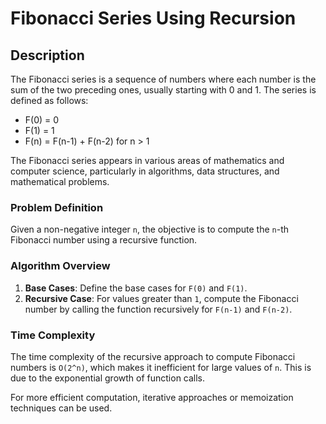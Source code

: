 # Fibonacci Series Using Recursion

## Description

The Fibonacci series is a sequence of numbers where each number is the sum of the two preceding ones, usually starting with 0 and 1. The series is defined as follows:

- F(0) = 0
- F(1) = 1
- F(n) = F(n-1) + F(n-2) for n > 1

The Fibonacci series appears in various areas of mathematics and computer science, particularly in algorithms, data structures, and mathematical problems.

### Problem Definition

Given a non-negative integer `n`, the objective is to compute the `n`-th Fibonacci number using a recursive function.

### Algorithm Overview

1. **Base Cases**: Define the base cases for `F(0)` and `F(1)`.
2. **Recursive Case**: For values greater than `1`, compute the Fibonacci number by calling the function recursively for `F(n-1)` and `F(n-2)`.

### Time Complexity

The time complexity of the recursive approach to compute Fibonacci numbers is `O(2^n)`, which makes it inefficient for large values of `n`. This is due to the exponential growth of function calls. 

For more efficient computation, iterative approaches or memoization techniques can be used.
